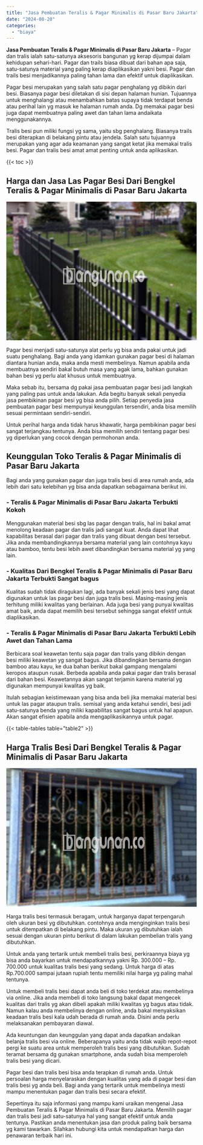 ```yaml
---
title: "Jasa Pembuatan Teralis & Pagar Minimalis di Pasar Baru Jakarta"
date: "2024-08-20"
categories: 
  - "biaya"
---
```


**Jasa Pembuatan Teralis & Pagar Minimalis di Pasar Baru Jakarta** – Pagar dan tralis ialah satu-satunya aksesoris bangunan yg kerap dijumpai dalam kehidupan sehari-hari. Pagar dan trails biasa dibuat dari bahan apa saja, satu-satunya material yang paling kerap diaplikasikan yakni besi. Pagar dan trails besi menjadikannya paling tahan lama dan efektif untuk diaplikasikan.

Pagar besi merupakan yang salah satu pagar penghalang yg dibikin dari besi. Biasanya pagar besi diletakan di sisi depan halaman hunian. Tujuannya untuk menghalangi atau menambahkan batas supaya tidak terdapat benda atau perihal lain yg masuk ke halaman rumah anda. Dg memakai pagar besi juga dapat membuatnya paling awet dan tahan lama andaikata menggunakannya.

Tralis besi pun miliki fungsi yg sama, yaitu sbg penghalang. Biasanya trails besi diterapkan di belakang pintu atau jendela. Salah satu tujuannya merupakan yang agar ada keamanan yang sangat ketat jika memakai tralis besi. Pagar dan tralis besi amat amat penting untuk anda aplikasikan.

{{< toc >}}

## Harga dan Jasa Las Pagar Besi Dari Bengkel Teralis & Pagar Minimalis di Pasar Baru Jakarta

![Jasa Pembuatan Teralis & Pagar Minimalis di Pasar Baru Jakarta](/images/pagar-minimalis-murah-12.png)

Pagar besi menjadi satu-satunya alat perlu yg bisa anda pakai untuk jadi suatu penghalang. Bagi anda yang idamkan gunakan pagar besi di halaman diantara hunian anda, maka anda mesti membelinya. Namun apabila anda membuatnya sendiri bakal butuh masa yang agak lama, bahkan gunakan bahan besi yg perlu alat khusus untuk membuatnya.

Maka sebab itu, bersama dg pakai jasa pembuatan pagar besi jadi langkah yang paling pas untuk anda lakukan. Ada begitu banyak sekali penyedia jasa pembikinan pagar besi yg bisa anda pilih. Setiap penyedia jasa pembuatan pagar besi mempunyai keunggulan tersendiri, anda bisa memilih sesuai permintaan sendiri-sendiri.

Untuk perihal harga anda tidak harus khawatir, harga pembikinan pagar besi sangat terjangkau tentunya. Anda bisa memilih sendiri tentang pagar besi yg diperlukan yang cocok dengan permohonan anda.

## Keunggulan Toko Teralis & Pagar Minimalis di Pasar Baru Jakarta

Bagi anda yang gunakan pagar dan juga tralis besi di area rumah anda, ada lebih dari satu kelebihan yg bisa anda dapatkan sebagaimana berikut ini.

### \- Teralis & Pagar Minimalis di Pasar Baru Jakarta Terbukti Kokoh

Menggunakan material besi sbg las pagar dengan tralis, hal ini bakal amat menolong keadaan pagar dan tralis jadi sangat kuat. Anda dapat lihat kapabilitas berasal dari pagar dan tralis yang dibuat dengan besi tersebut. Jika anda membandingkannya bersama material yang lain contohnya kayu atau bamboo, tentu besi lebih awet dibandingkan bersama material yg yang lain.

### \- Kualitas Dari Bengkel Teralis & Pagar Minimalis di Pasar Baru Jakarta Terbukti Sangat bagus

Kualitas sudah tidak diragukan lagi, ada banyak sekali jenis besi yang dapat digunakan untuk las pagar besi dan juga tralis besi. Masing-masing jenis terhitung miliki kwalitas yang berlainan. Ada juga besi yang punyai kwalitas amat baik, anda dapat memilih besi tersebut sehingga sangat efektif untuk diaplikasikan.

### \- Teralis & Pagar Minimalis di Pasar Baru Jakarta Terbukti Lebih Awet dan Tahan Lama

Berbicara soal keawetan tentu saja pagar dan tralis yang dibikin dengan besi miliki keawetan yg sangat bagus. Jika dibandingkan bersama dengan bamboo atau kayu, ke dua bahan berikut bakal gampang mengalami keropos ataupun rusak. Berbeda apabila anda pakai pagar dan tralis berasal dari bahan besi. Keawetannya akan sangat terjamin karena material yg digunakan mempunyai kwalitas yg baik.

Itulah sebagian keistimewaan yang bisa anda beli jika memakai material besi untuk las pagar ataupun tralis. semisal yang anda ketahui sendiri, besi jadi satu-satunya benda yang miliki kapabilitas sangat bagus untuk hal apapun. Akan sangat efisien apabila anda mengaplikasikannya untuk pagar.

{{< table-tables table="table2" >}}

## Harga Tralis Besi Dari Bengkel Teralis & Pagar Minimalis di Pasar Baru Jakarta

![Jasa Pembuatan Teralis & Pagar Minimalis di Pasar Baru Jakarta](/images/teralis-minimalis-murah-31.png)

Harga tralis besi termasuk beragam, untuk harganya dapat terpengaruh oleh ukuran besi yg dibutuhkan. contohnya anda menginginkan tralis besi untuk ditempatkan di belakang pintu. Maka ukuran yg dibutuhkan ialah sesuai dengan ukuran pintu berikut di dalam lakukan pembelian tralis yang dibutuhkan.

Untuk anda yang tertarik untuk membeli tralis besi, perkiraannya biaya yg bisa anda bayarkan untuk mendapatkannya yakni Rp. 300.000 – Rp. 700.000 untuk kualitas tralis besi yang sedang. Untuk harga di atas Rp.700.000 sampai jutaan rupiah tentu memiliki nilai harga yg paling mahal tentunya.

Untuk membeli tralis besi dapat anda beli di toko terdekat atau membelinya via online. Jika anda membeli di toko langsung bakal dapat mengecek kualitas dari tralis yg akan dibeli apakah miliki kwalitas yg bagus atau tidak. Namun kalau anda membelinya dengan online, anda bakal menyaksikan keadaan tralis besi kala udah berada di rumah anda. Disini anda perlu melaksanakan pembayaran diawal.

Ada keuntungan dan keunggulan yang dapat anda dapatkan andaikan belanja tralis besi via online. Beberapanya yaitu anda tidak wajib repot-repot pergi ke suatu area untuk memperoleh tralis besi yang dibutuhkan. Sudah teramat bersama dg gunakan smartphone, anda sudah bisa memperoleh tralis besi yang dicari.

Pagar besi dan tralis besi bisa anda terapkan di rumah anda. Untuk persoalan harga menyelaraskan dengan kualitas yang ada di pagar besi dan tralis besi yg anda beli. Bagi anda yang tertarik untuk membelinya mesti mampu menentukan pagar dan tralis besi secara efektif.

Sepertinya itu saja informasi yang mampu kami uraikan mengenai Jasa Pembuatan Teralis & Pagar Minimalis di Pasar Baru Jakarta. Memilih pagar dan tralis besi jadi satu-satunya hal yang sangat efektif untuk anda tentunya. Pastikan anda menentukan jasa dan produk paling baik bersama yg kami tawarkan. Silahkan hubungi kita untuk mendapatkan harga dan penawaran terbaik hari ini.
